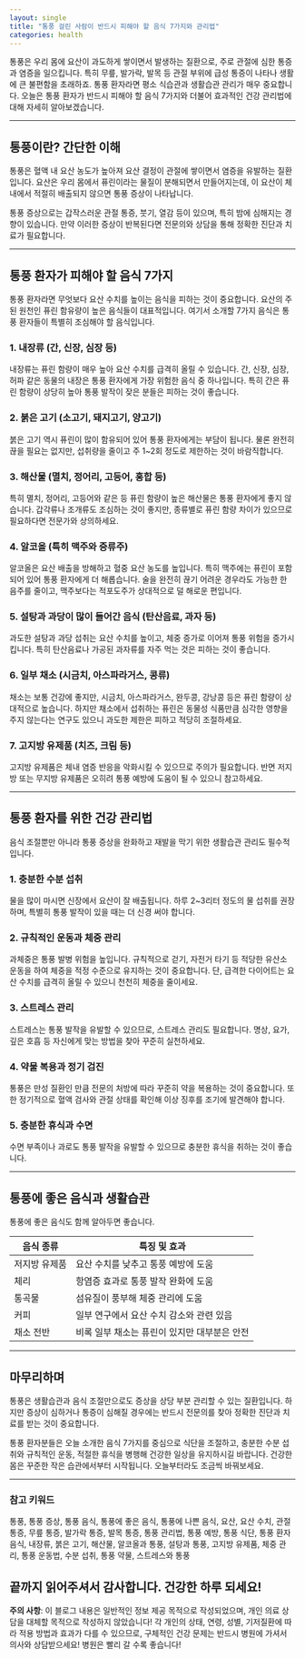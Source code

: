 ```yaml
---
layout: single
title: "통풍 걸린 사람이 반드시 피해야 할 음식 7가지와 관리법"
categories: health
---
```

통풍은 우리 몸에 요산이 과도하게 쌓이면서 발생하는 질환으로, 주로 관절에 심한 통증과 염증을 일으킵니다. 특히 무릎, 발가락, 발목 등 관절 부위에 급성 통증이 나타나 생활에 큰 불편함을 초래하죠. 통풍 환자라면 평소 식습관과 생활습관 관리가 매우 중요합니다. 오늘은 통풍 환자가 반드시 피해야 할 음식 7가지와 더불어 효과적인 건강 관리법에 대해 자세히 알아보겠습니다.

---

## 통풍이란? 간단한 이해

통풍은 혈액 내 요산 농도가 높아져 요산 결정이 관절에 쌓이면서 염증을 유발하는 질환입니다. 요산은 우리 몸에서 퓨린이라는 물질이 분해되면서 만들어지는데, 이 요산이 체내에서 적절히 배출되지 않으면 통풍 증상이 나타납니다.

통풍 증상으로는 갑작스러운 관절 통증, 붓기, 열감 등이 있으며, 특히 밤에 심해지는 경향이 있습니다. 만약 이러한 증상이 반복된다면 전문의와 상담을 통해 정확한 진단과 치료가 필요합니다.

---

## 통풍 환자가 피해야 할 음식 7가지

통풍 환자라면 무엇보다 요산 수치를 높이는 음식을 피하는 것이 중요합니다. 요산의 주된 원천인 퓨린 함유량이 높은 음식들이 대표적입니다. 여기서 소개할 7가지 음식은 통풍 환자들이 특별히 조심해야 할 음식입니다.

### 1. 내장류 (간, 신장, 심장 등)

내장류는 퓨린 함량이 매우 높아 요산 수치를 급격히 올릴 수 있습니다. 간, 신장, 심장, 허파 같은 동물의 내장은 통풍 환자에게 가장 위험한 음식 중 하나입니다. 특히 간은 퓨린 함량이 상당히 높아 통풍 발작이 잦은 분들은 피하는 것이 좋습니다.

### 2. 붉은 고기 (소고기, 돼지고기, 양고기)

붉은 고기 역시 퓨린이 많이 함유되어 있어 통풍 환자에게는 부담이 됩니다. 물론 완전히 끊을 필요는 없지만, 섭취량을 줄이고 주 1~2회 정도로 제한하는 것이 바람직합니다.

### 3. 해산물 (멸치, 정어리, 고등어, 홍합 등)

특히 멸치, 정어리, 고등어와 같은 등 퓨린 함량이 높은 해산물은 통풍 환자에게 좋지 않습니다. 갑각류나 조개류도 조심하는 것이 좋지만, 종류별로 퓨린 함량 차이가 있으므로 필요하다면 전문가와 상의하세요.

### 4. 알코올 (특히 맥주와 증류주)

알코올은 요산 배출을 방해하고 혈중 요산 농도를 높입니다. 특히 맥주에는 퓨린이 포함되어 있어 통풍 환자에게 더 해롭습니다. 술을 완전히 끊기 어려운 경우라도 가능한 한 음주를 줄이고, 맥주보다는 적포도주가 상대적으로 덜 해로운 편입니다.

### 5. 설탕과 과당이 많이 들어간 음식 (탄산음료, 과자 등)

과도한 설탕과 과당 섭취는 요산 수치를 높이고, 체중 증가로 이어져 통풍 위험을 증가시킵니다. 특히 탄산음료나 가공된 과자류를 자주 먹는 것은 피하는 것이 좋습니다.

### 6. 일부 채소 (시금치, 아스파라거스, 콩류)

채소는 보통 건강에 좋지만, 시금치, 아스파라거스, 완두콩, 강낭콩 등은 퓨린 함량이 상대적으로 높습니다. 하지만 채소에서 섭취하는 퓨린은 동물성 식품만큼 심각한 영향을 주지 않는다는 연구도 있으니 과도한 제한은 피하고 적당히 조절하세요.

### 7. 고지방 유제품 (치즈, 크림 등)

고지방 유제품은 체내 염증 반응을 악화시킬 수 있으므로 주의가 필요합니다. 반면 저지방 또는 무지방 유제품은 오히려 통풍 예방에 도움이 될 수 있으니 참고하세요.

---

## 통풍 환자를 위한 건강 관리법

음식 조절뿐만 아니라 통풍 증상을 완화하고 재발을 막기 위한 생활습관 관리도 필수적입니다.

### 1. 충분한 수분 섭취

물을 많이 마시면 신장에서 요산이 잘 배출됩니다. 하루 2~3리터 정도의 물 섭취를 권장하며, 특별히 통풍 발작이 있을 때는 더 신경 써야 합니다.

### 2. 규칙적인 운동과 체중 관리

과체중은 통풍 발병 위험을 높입니다. 규칙적으로 걷기, 자전거 타기 등 적당한 유산소 운동을 하여 체중을 적정 수준으로 유지하는 것이 중요합니다. 단, 급격한 다이어트는 요산 수치를 급격히 올릴 수 있으니 천천히 체중을 줄이세요.

### 3. 스트레스 관리

스트레스는 통풍 발작을 유발할 수 있으므로, 스트레스 관리도 필요합니다. 명상, 요가, 깊은 호흡 등 자신에게 맞는 방법을 찾아 꾸준히 실천하세요.

### 4. 약물 복용과 정기 검진

통풍은 만성 질환인 만큼 전문의 처방에 따라 꾸준히 약을 복용하는 것이 중요합니다. 또한 정기적으로 혈액 검사와 관절 상태를 확인해 이상 징후를 조기에 발견해야 합니다.

### 5. 충분한 휴식과 수면

수면 부족이나 과로도 통풍 발작을 유발할 수 있으므로 충분한 휴식을 취하는 것이 좋습니다.

---

## 통풍에 좋은 음식과 생활습관

통풍에 좋은 음식도 함께 알아두면 좋습니다.

| 음식 종류        | 특징 및 효과                                |
|-----------------|-------------------------------------------|
| 저지방 유제품    | 요산 수치를 낮추고 통풍 예방에 도움          |
| 체리            | 항염증 효과로 통풍 발작 완화에 도움          |
| 통곡물          | 섬유질이 풍부해 체중 관리에 도움               |
| 커피            | 일부 연구에서 요산 수치 감소와 관련 있음       |
| 채소 전반       | 비록 일부 채소는 퓨린이 있지만 대부분은 안전 |

---

## 마무리하며

통풍은 생활습관과 음식 조절만으로도 증상을 상당 부분 관리할 수 있는 질환입니다. 하지만 증상이 심하거나 통증이 심해질 경우에는 반드시 전문의를 찾아 정확한 진단과 치료를 받는 것이 중요합니다.

통풍 환자분들은 오늘 소개한 음식 7가지를 중심으로 식단을 조절하고, 충분한 수분 섭취와 규칙적인 운동, 적절한 휴식을 병행해 건강한 일상을 유지하시길 바랍니다. 건강한 몸은 꾸준한 작은 습관에서부터 시작됩니다. 오늘부터라도 조금씩 바꿔보세요.

---

### 참고 키워드

통풍, 통풍 증상, 통풍 음식, 통풍에 좋은 음식, 통풍에 나쁜 음식, 요산, 요산 수치, 관절 통증, 무릎 통증, 발가락 통증, 발목 통증, 통풍 관리법, 통풍 예방, 통풍 식단, 통풍 환자 음식, 내장류, 붉은 고기, 해산물, 알코올과 통풍, 설탕과 통풍, 고지방 유제품, 체중 관리, 통풍 운동법, 수분 섭취, 통풍 약물, 스트레스와 통풍

끝까지 읽어주셔서 감사합니다. 건강한 하루 되세요!
---

**주의 사항**: 이 블로그 내용은 일반적인 정보 제공 목적으로 작성되었으며, 개인 의료 상담을 대체할 목적으로 작성하지 않았습니다! 각 개인의 상태, 연령, 성별, 기저질환에 따라 적용 방법과 효과가 다를 수 있으므로, 구체적인 건강 문제는 반드시 병원에 가셔서 의사와 상담받으세요! 병원은 빨리 갈 수록 좋습니다!
